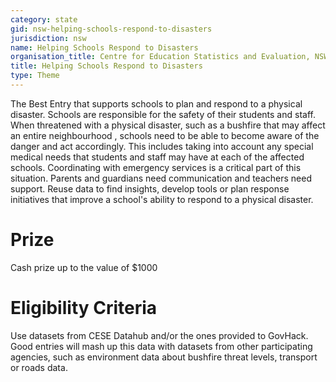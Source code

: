 ```yaml
---
category: state
gid: nsw-helping-schools-respond-to-disasters
jurisdiction: nsw
name: Helping Schools Respond to Disasters
organisation_title: Centre for Education Statistics and Evaluation, NSW Department of Education
title: Helping Schools Respond to Disasters
type: Theme
---
```


The Best Entry that supports schools to plan and respond to a physical disaster.
Schools are responsible for the safety of their students and staff. When threatened with a physical disaster, such as a bushfire that may affect an entire neighbourhood , schools need to be able to become aware of the danger and act accordingly. This includes taking into account any special medical needs that students and staff may have at each of the affected schools.  Coordinating with emergency services is a critical part of this situation. Parents and guardians need communication and teachers need support. Reuse data to find insights, develop tools or plan response initiatives that improve a school's ability to respond to a physical disaster.

# Prize
Cash prize up to the value of $1000

# Eligibility Criteria
Use datasets from CESE Datahub and/or the ones provided to GovHack.  Good entries will mash up this data  with datasets from other participating agencies, such as environment data about bushfire threat levels, transport or roads data.
